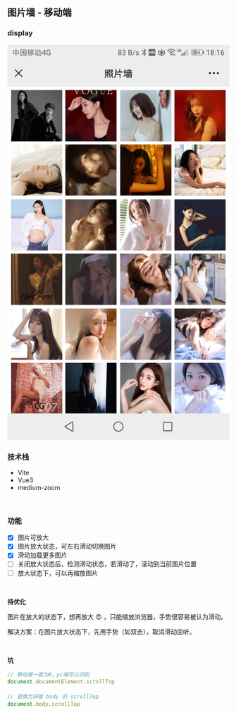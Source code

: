 ## 图片墙 - 移动端

### display

![](https://github.com/WuLianN/gallary/blob/master/src/assets/display/display-1.jpg)

### 技术栈

- Vite
- Vue3
- medium-zoom

<br>

### 功能

- [x] 图片可放大
- [x] 图片放大状态，可左右滑动切换图片
- [x] 滑动加载更多图片
- [ ] 关闭放大状态后，检测滑动状态，若滑动了，滚动到当前图片位置
- [ ] 放大状态下，可以再缩放图片

<br>

**待优化**

图片在放大的状态下，想再放大 :heart_eyes: ，只能缩放浏览器，手势很容易被认为滑动。

解决方案：在图片放大状态下，先用手势（如双击），取消滑动监听。

<br>

**坑**

```js
// 移动端一直为0，pc端可以识别
document.documentElement.scrollTop

// 更换为获取 body 的 scrollTop
document.body.scrollTop
```
